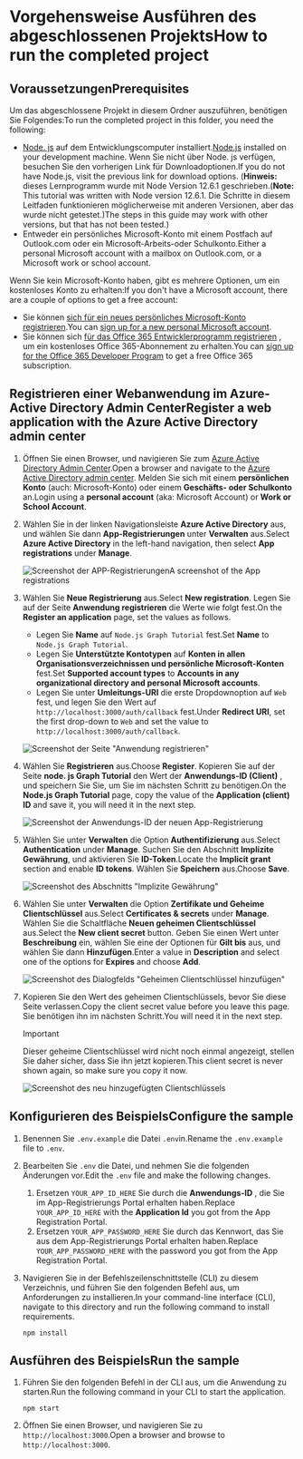# <a name="how-to-run-the-completed-project"></a><span data-ttu-id="baa23-101">Vorgehensweise Ausführen des abgeschlossenen Projekts</span><span class="sxs-lookup"><span data-stu-id="baa23-101">How to run the completed project</span></span>

## <a name="prerequisites"></a><span data-ttu-id="baa23-102">Voraussetzungen</span><span class="sxs-lookup"><span data-stu-id="baa23-102">Prerequisites</span></span>

<span data-ttu-id="baa23-103">Um das abgeschlossene Projekt in diesem Ordner auszuführen, benötigen Sie Folgendes:</span><span class="sxs-lookup"><span data-stu-id="baa23-103">To run the completed project in this folder, you need the following:</span></span>

- <span data-ttu-id="baa23-104">[Node. js](https://nodejs.org) auf dem Entwicklungscomputer installiert.</span><span class="sxs-lookup"><span data-stu-id="baa23-104">[Node.js](https://nodejs.org) installed on your development machine.</span></span> <span data-ttu-id="baa23-105">Wenn Sie nicht über Node. js verfügen, besuchen Sie den vorherigen Link für Downloadoptionen.</span><span class="sxs-lookup"><span data-stu-id="baa23-105">If you do not have Node.js, visit the previous link for download options.</span></span> <span data-ttu-id="baa23-106">(**Hinweis:** dieses Lernprogramm wurde mit Node Version 12.6.1 geschrieben.</span><span class="sxs-lookup"><span data-stu-id="baa23-106">(**Note:** This tutorial was written with Node version 12.6.1.</span></span> <span data-ttu-id="baa23-107">Die Schritte in diesem Leitfaden funktionieren möglicherweise mit anderen Versionen, aber das wurde nicht getestet.)</span><span class="sxs-lookup"><span data-stu-id="baa23-107">The steps in this guide may work with other versions, but that has not been tested.)</span></span>
- <span data-ttu-id="baa23-108">Entweder ein persönliches Microsoft-Konto mit einem Postfach auf Outlook.com oder ein Microsoft-Arbeits-oder Schulkonto.</span><span class="sxs-lookup"><span data-stu-id="baa23-108">Either a personal Microsoft account with a mailbox on Outlook.com, or a Microsoft work or school account.</span></span>

<span data-ttu-id="baa23-109">Wenn Sie kein Microsoft-Konto haben, gibt es mehrere Optionen, um ein kostenloses Konto zu erhalten:</span><span class="sxs-lookup"><span data-stu-id="baa23-109">If you don't have a Microsoft account, there are a couple of options to get a free account:</span></span>

- <span data-ttu-id="baa23-110">Sie können [sich für ein neues persönliches Microsoft-Konto registrieren](https://signup.live.com/signup?wa=wsignin1.0&rpsnv=12&ct=1454618383&rver=6.4.6456.0&wp=MBI_SSL_SHARED&wreply=https://mail.live.com/default.aspx&id=64855&cbcxt=mai&bk=1454618383&uiflavor=web&uaid=b213a65b4fdc484382b6622b3ecaa547&mkt=E-US&lc=1033&lic=1).</span><span class="sxs-lookup"><span data-stu-id="baa23-110">You can [sign up for a new personal Microsoft account](https://signup.live.com/signup?wa=wsignin1.0&rpsnv=12&ct=1454618383&rver=6.4.6456.0&wp=MBI_SSL_SHARED&wreply=https://mail.live.com/default.aspx&id=64855&cbcxt=mai&bk=1454618383&uiflavor=web&uaid=b213a65b4fdc484382b6622b3ecaa547&mkt=E-US&lc=1033&lic=1).</span></span>
- <span data-ttu-id="baa23-111">Sie können sich [für das Office 365 Entwicklerprogramm registrieren](https://developer.microsoft.com/office/dev-program) , um ein kostenloses Office 365-Abonnement zu erhalten.</span><span class="sxs-lookup"><span data-stu-id="baa23-111">You can [sign up for the Office 365 Developer Program](https://developer.microsoft.com/office/dev-program) to get a free Office 365 subscription.</span></span>

## <a name="register-a-web-application-with-the-azure-active-directory-admin-center"></a><span data-ttu-id="baa23-112">Registrieren einer Webanwendung im Azure-Active Directory Admin Center</span><span class="sxs-lookup"><span data-stu-id="baa23-112">Register a web application with the Azure Active Directory admin center</span></span>

1. <span data-ttu-id="baa23-113">Öffnen Sie einen Browser, und navigieren Sie zum [Azure Active Directory Admin Center](https://aad.portal.azure.com).</span><span class="sxs-lookup"><span data-stu-id="baa23-113">Open a browser and navigate to the [Azure Active Directory admin center](https://aad.portal.azure.com).</span></span> <span data-ttu-id="baa23-114">Melden Sie sich mit einem **persönlichen Konto** (auch: Microsoft-Konto) oder einem **Geschäfts- oder Schulkonto** an.</span><span class="sxs-lookup"><span data-stu-id="baa23-114">Login using a **personal account** (aka: Microsoft Account) or **Work or School Account**.</span></span>

1. <span data-ttu-id="baa23-115">Wählen Sie in der linken Navigationsleiste **Azure Active Directory** aus, und wählen Sie dann **App-Registrierungen** unter **Verwalten** aus.</span><span class="sxs-lookup"><span data-stu-id="baa23-115">Select **Azure Active Directory** in the left-hand navigation, then select **App registrations** under **Manage**.</span></span>

    ![<span data-ttu-id="baa23-116">Screenshot der APP-Registrierungen</span><span class="sxs-lookup"><span data-stu-id="baa23-116">A screenshot of the App registrations</span></span> ](/tutorial/images/aad-portal-app-registrations.png)

1. <span data-ttu-id="baa23-117">Wählen Sie **Neue Registrierung** aus.</span><span class="sxs-lookup"><span data-stu-id="baa23-117">Select **New registration**.</span></span> <span data-ttu-id="baa23-118">Legen Sie auf der Seite **Anwendung registrieren** die Werte wie folgt fest.</span><span class="sxs-lookup"><span data-stu-id="baa23-118">On the **Register an application** page, set the values as follows.</span></span>

    - <span data-ttu-id="baa23-119">Legen Sie **Name** auf `Node.js Graph Tutorial` fest.</span><span class="sxs-lookup"><span data-stu-id="baa23-119">Set **Name** to `Node.js Graph Tutorial`.</span></span>
    - <span data-ttu-id="baa23-120">Legen Sie **Unterstützte Kontotypen** auf **Konten in allen Organisationsverzeichnissen und persönliche Microsoft-Konten** fest.</span><span class="sxs-lookup"><span data-stu-id="baa23-120">Set **Supported account types** to **Accounts in any organizational directory and personal Microsoft accounts**.</span></span>
    - <span data-ttu-id="baa23-121">Legen Sie unter **Umleitungs-URI** die erste Dropdownoption auf `Web` fest, und legen Sie den Wert auf `http://localhost:3000/auth/callback` fest.</span><span class="sxs-lookup"><span data-stu-id="baa23-121">Under **Redirect URI**, set the first drop-down to `Web` and set the value to `http://localhost:3000/auth/callback`.</span></span>

    ![Screenshot der Seite "Anwendung registrieren"](/tutorial/images/aad-register-an-app.png)

1. <span data-ttu-id="baa23-123">Wählen Sie **Registrieren** aus.</span><span class="sxs-lookup"><span data-stu-id="baa23-123">Choose **Register**.</span></span> <span data-ttu-id="baa23-124">Kopieren Sie auf der Seite **node. js Graph Tutorial** den Wert der **Anwendungs-ID (Client)** , und speichern Sie Sie, um Sie im nächsten Schritt zu benötigen.</span><span class="sxs-lookup"><span data-stu-id="baa23-124">On the **Node.js Graph Tutorial** page, copy the value of the **Application (client) ID** and save it, you will need it in the next step.</span></span>

    ![Screenshot der Anwendungs-ID der neuen App-Registrierung](/tutorial/images/aad-application-id.png)

1. <span data-ttu-id="baa23-126">Wählen Sie unter **Verwalten** die Option **Authentifizierung** aus.</span><span class="sxs-lookup"><span data-stu-id="baa23-126">Select **Authentication** under **Manage**.</span></span> <span data-ttu-id="baa23-127">Suchen Sie den Abschnitt **Implizite Gewährung**, und aktivieren Sie **ID-Token**.</span><span class="sxs-lookup"><span data-stu-id="baa23-127">Locate the **Implicit grant** section and enable **ID tokens**.</span></span> <span data-ttu-id="baa23-128">Wählen Sie **Speichern** aus.</span><span class="sxs-lookup"><span data-stu-id="baa23-128">Choose **Save**.</span></span>

    ![Screenshot des Abschnitts "Implizite Gewährung"](/tutorial/images/aad-implicit-grant.png)

1. <span data-ttu-id="baa23-130">Wählen Sie unter **Verwalten** die Option **Zertifikate und Geheime Clientschlüssel** aus.</span><span class="sxs-lookup"><span data-stu-id="baa23-130">Select **Certificates & secrets** under **Manage**.</span></span> <span data-ttu-id="baa23-131">Wählen Sie die Schaltfläche **Neuen geheimen Clientschlüssel** aus.</span><span class="sxs-lookup"><span data-stu-id="baa23-131">Select the **New client secret** button.</span></span> <span data-ttu-id="baa23-132">Geben Sie einen Wert unter **Beschreibung** ein, wählen Sie eine der Optionen für **Gilt bis** aus, und wählen Sie dann **Hinzufügen**.</span><span class="sxs-lookup"><span data-stu-id="baa23-132">Enter a value in **Description** and select one of the options for **Expires** and choose **Add**.</span></span>

    ![Screenshot des Dialogfelds "Geheimen Clientschlüssel hinzufügen"](/tutorial/images/aad-new-client-secret.png)

1. <span data-ttu-id="baa23-134">Kopieren Sie den Wert des geheimen Clientschlüssels, bevor Sie diese Seite verlassen.</span><span class="sxs-lookup"><span data-stu-id="baa23-134">Copy the client secret value before you leave this page.</span></span> <span data-ttu-id="baa23-135">Sie benötigen ihn im nächsten Schritt.</span><span class="sxs-lookup"><span data-stu-id="baa23-135">You will need it in the next step.</span></span>

    > [!IMPORTANT]
    > <span data-ttu-id="baa23-136">Dieser geheime Clientschlüssel wird nicht noch einmal angezeigt, stellen Sie daher sicher, dass Sie ihn jetzt kopieren.</span><span class="sxs-lookup"><span data-stu-id="baa23-136">This client secret is never shown again, so make sure you copy it now.</span></span>

    ![Screenshot des neu hinzugefügten Clientschlüssels](/tutorial/images/aad-copy-client-secret.png)

## <a name="configure-the-sample"></a><span data-ttu-id="baa23-138">Konfigurieren des Beispiels</span><span class="sxs-lookup"><span data-stu-id="baa23-138">Configure the sample</span></span>

1. <span data-ttu-id="baa23-139">Benennen Sie `.env.example` die Datei `.env`in.</span><span class="sxs-lookup"><span data-stu-id="baa23-139">Rename the `.env.example` file to `.env`.</span></span>
1. <span data-ttu-id="baa23-140">Bearbeiten Sie `.env` die Datei, und nehmen Sie die folgenden Änderungen vor.</span><span class="sxs-lookup"><span data-stu-id="baa23-140">Edit the `.env` file and make the following changes.</span></span>
    1. <span data-ttu-id="baa23-141">Ersetzen `YOUR_APP_ID_HERE` Sie durch die **Anwendungs-ID** , die Sie im App-Registrierungs Portal erhalten haben.</span><span class="sxs-lookup"><span data-stu-id="baa23-141">Replace `YOUR_APP_ID_HERE` with the **Application Id** you got from the App Registration Portal.</span></span>
    1. <span data-ttu-id="baa23-142">Ersetzen `YOUR_APP_PASSWORD_HERE` Sie durch das Kennwort, das Sie aus dem App-Registrierungs Portal erhalten haben.</span><span class="sxs-lookup"><span data-stu-id="baa23-142">Replace `YOUR_APP_PASSWORD_HERE` with the password you got from the App Registration Portal.</span></span>
1. <span data-ttu-id="baa23-143">Navigieren Sie in der Befehlszeilenschnittstelle (CLI) zu diesem Verzeichnis, und führen Sie den folgenden Befehl aus, um Anforderungen zu installieren.</span><span class="sxs-lookup"><span data-stu-id="baa23-143">In your command-line interface (CLI), navigate to this directory and run the following command to install requirements.</span></span>

    ```Shell
    npm install
    ```

## <a name="run-the-sample"></a><span data-ttu-id="baa23-144">Ausführen des Beispiels</span><span class="sxs-lookup"><span data-stu-id="baa23-144">Run the sample</span></span>

1. <span data-ttu-id="baa23-145">Führen Sie den folgenden Befehl in der CLI aus, um die Anwendung zu starten.</span><span class="sxs-lookup"><span data-stu-id="baa23-145">Run the following command in your CLI to start the application.</span></span>

    ```Shell
    npm start
    ```

1. <span data-ttu-id="baa23-146">Öffnen Sie einen Browser, und navigieren Sie zu `http://localhost:3000`.</span><span class="sxs-lookup"><span data-stu-id="baa23-146">Open a browser and browse to `http://localhost:3000`.</span></span>
